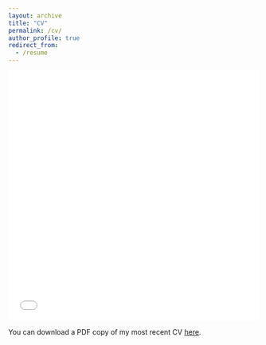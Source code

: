 ```yaml
---
layout: archive
title: "CV"
permalink: /cv/
author_profile: true
redirect_from:
  - /resume
---
```


<iframe src="/files/CV_Tuncel_March2023.pdf" width="100%" height="500" frameborder="no" border="0" marginwidth="0" marginheight="0"></iframe>

You can download a PDF copy of my most recent CV [here](/files/CV_Tuncel_March2023.pdf).
